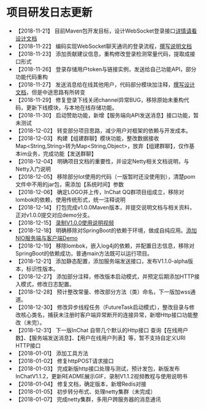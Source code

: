 # 项目研发日志更新

* 【2018-11-21】 目前Maven包开发目标，设计WebSocket登录接口[详情请看设计文档](design_cn.md)
* 【2018-11-22】 编码实现WebSocket聊天通讯的登录流程，[撰写说明文档](detail/Login-cn.md)
* 【2018-11-23】 添加贡献建议信息，重构修改登录检测常量代码，提取成接口形式
* 【2018-11-26】 登录存储用户token与链接实例，发送给自己功能API，部分功能代码重构
* 【2018-11-27】 发送消息给在线其他用户，代码部分模块加注释，[撰写设计文档](detail/login_rect.md)，但是中途思路有所转变
* 【2018-11-29】 修复登录下线关闭channel异常BUG，移除原始未重构代码，更新下线模块，与本地在线存储功能。
* 【2018-11-30】 启动赞助功能，新增【服务端向API发送消息】接口功能，暂未测试
* 【2018-12-02】 转变部分项目思路，减少用户对框架的依赖与开发成本。
* 【2018-12-03】 构建【组建群聊】模块功能，整改数据接收Map<String,String>转为Map<String,Object>，放弃【组建群聊】，仅作基本im业务，完成功能【发送群聊】
* 【2018-12-04】 明确项目文档的重要性，并设定Netty相关文档说明，与Netty入门说明
* 【2018-12-05】 移除部分Iot使用的代码（一版暂时还没使用到），清楚pom文件中不用的jar包，需添加【系统时间】参数
* 【2018-12-06】 确定LOGO并上传，InChat QQ群项目组成立，移除对lombok的依赖，使用传统形式，统一注释说明
* 【2018-12-14】 打包完成v1.0.0Maven版本，并提交说明文档与相关资料，正对v1.0.0提交对应demo分支。
* 【2018-12-15】 [录制V1.0.0使用说明视频](https://v.qq.com/x/page/i0813oy0lov.html)
* 【2018-12-18】 明确移除对SpringBoot的依赖于环境，做成自纯应用。[添加NIO服务端与客户端Demo](https://github.com/UncleCatMySelf/InChat/wiki/Java-NIO%E4%B9%8BSelector%EF%BC%88%E9%80%89%E6%8B%A9%E5%99%A8%EF%BC%89)
* 【2018-12-19】 移除lombok，嵌入log4j的依赖，并配置日志信息，移除对SpringBoot的依赖成功，普通main方法既可以运行项目。
* 【2018-12-21】 添加静态配置，添加服务端发送接口，发布V1.1.0-alpha版本，标识性版本。
* 【2018-12-27】 添加部分注释，修改版本启动模式，并预定后期添加HTTP接入模式，修改日志配置。
* 【2018-12-28】 预计整改常量、修改部分方法（类）命名，下一版加wss通道。
* 【2018-12-30】 修改异步线程任务（FutureTask启动模式），整改目录与修改核心类名，捕获未注册时客户端异常断开的连接异常，新增Http接口功能整改（未完）。
* 【2018-12-31】 下一版InChat 自带几个默认的Http接口 查询【在线用户数】、【服务端发送消息】、【用户在线用户列表】等，暂不支持自定义URI HTTP接口
* 【2018-01-01】 添加工具方法
* 【2018-01-02】 修复httpPOST请求接口
* 【2018-01-03】 完成新版http接口处理与测试，预计发包，新版发布 InChatV1.1.2，更新README展示GIF，录制V1.1.2视频教程与使用说明书
* 【2018-01-04】 修复文档，确定版本，新增Redis对接
* 【2018-01-05】 初步转分布式、处理netty集群（未完成）
* 【2018-01-07】 完成netty集群，多用户跨服务器的消息通讯

